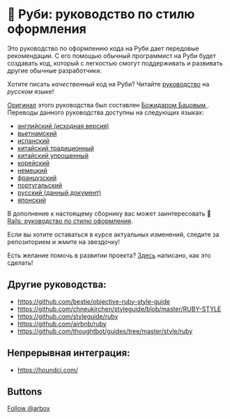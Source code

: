 # :blue_book: Руби: руководство по стилю оформления

Это руководство по оформлению кода на Руби дает передовые рекомендации. С его
помощью обычный программист на Руби будет создавать код, который с легкостью
смогут поддерживать и развивать другие обычные разработчики.

Хотите писать _качественный_ код на Руби? Читайте [руководство][russian] на _русском_ языке!

[Оригинал][english] этого руководства был составлен [Божидаром Бацовым
][bbatsov]. Переводы данного руководства доступны на следующих языках:

* [английский (исходная версия)][english]
* [вьетнамский](https://github.com/scrum2b/ruby-style-guide/blob/master/README-viVN.md)
* [испанский](https://github.com/alemohamad/ruby-style-guide/blob/master/README-esLA.md)
* [китайский традиционный](https://github.com/JuanitoFatas/ruby-style-guide/blob/master/README-zhTW.md)
* [китайский упрощенный](https://github.com/JuanitoFatas/ruby-style-guide/blob/master/README-zhCN.md)
* [корейский](https://github.com/dalzony/ruby-style-guide/blob/master/README-koKR.md)
* [немецкий](https://github.com/arbox/de-ruby-style-guide/blob/master/README-deDE.md)
* [французский](https://github.com/gauthier-delacroix/ruby-style-guide/blob/master/README-frFR.md)
* [португальский](https://github.com/rubensmabueno/ruby-style-guide/blob/master/README-PT-BR.md)
* [русский (данный документ)](https://github.com/arbox/ruby-style-guide/blob/master/README-ruRU.md)
* [японский](https://github.com/fortissimo1997/ruby-style-guide/blob/japanese/README.ja.md)

В дополнение к настоящему сборнику вас может заинтересовать
:green_book: [Rails: руководство по стилю оформления](https://github.com/arbox/rails-style-guide/blob/master/README-ruRU.md).

Если вы хотите оставаться в курсе актуальных изменений, следите за репозиторием
и жмите на звездочку!

Есть желание помочь в развитии проекта? [Здесь](CONTRIBUTING.md) написано, как это сделать!

## Другие руководства:

* https://github.com/bestie/objective-ruby-style-guide
* https://github.com/chneukirchen/styleguide/blob/master/RUBY-STYLE
* https://github.com/styleguide/ruby
* https://github.com/airbnb/ruby
* https://github.com/thoughtbot/guides/tree/master/style/ruby

## Непрерывная интеграция:

* https://houndci.com/


## Buttons

<!-- Place this tag where you want the button to render. -->
<a data-count-api="/users/arbox#followers" data-count-href="/arbox/followers" data-style="mega" href="https://github.com/arbox" class="github-button">Follow @arbox</a>

[russian]: https://github.com/arbox/ruby-style-guide/blob/master/README-ruRU.md
[english]: https://github.com/bbatsov/ruby-style-guide/blob/master/README.md
[bbatsov]: https://github.com/bbatsov

